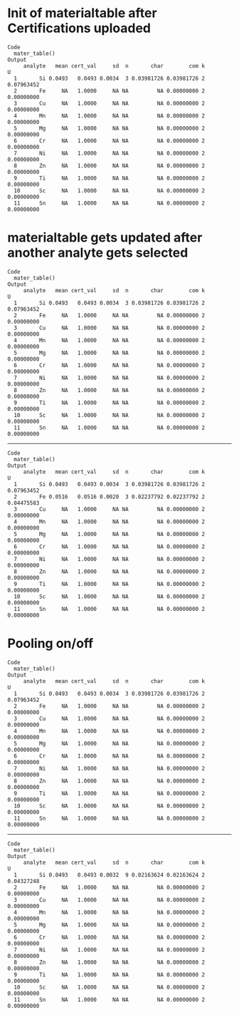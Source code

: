 # Init of materialtable after Certifications uploaded

    Code
      mater_table()
    Output
         analyte   mean cert_val     sd  n       char        com k          U
      1       Si 0.0493   0.0493 0.0034  3 0.03981726 0.03981726 2 0.07963452
      2       Fe     NA   1.0000     NA NA         NA 0.00000000 2 0.00000000
      3       Cu     NA   1.0000     NA NA         NA 0.00000000 2 0.00000000
      4       Mn     NA   1.0000     NA NA         NA 0.00000000 2 0.00000000
      5       Mg     NA   1.0000     NA NA         NA 0.00000000 2 0.00000000
      6       Cr     NA   1.0000     NA NA         NA 0.00000000 2 0.00000000
      7       Ni     NA   1.0000     NA NA         NA 0.00000000 2 0.00000000
      8       Zn     NA   1.0000     NA NA         NA 0.00000000 2 0.00000000
      9       Ti     NA   1.0000     NA NA         NA 0.00000000 2 0.00000000
      10      Sc     NA   1.0000     NA NA         NA 0.00000000 2 0.00000000
      11      Sn     NA   1.0000     NA NA         NA 0.00000000 2 0.00000000

# materialtable gets updated after another analyte gets selected

    Code
      mater_table()
    Output
         analyte   mean cert_val     sd  n       char        com k          U
      1       Si 0.0493   0.0493 0.0034  3 0.03981726 0.03981726 2 0.07963452
      2       Fe     NA   1.0000     NA NA         NA 0.00000000 2 0.00000000
      3       Cu     NA   1.0000     NA NA         NA 0.00000000 2 0.00000000
      4       Mn     NA   1.0000     NA NA         NA 0.00000000 2 0.00000000
      5       Mg     NA   1.0000     NA NA         NA 0.00000000 2 0.00000000
      6       Cr     NA   1.0000     NA NA         NA 0.00000000 2 0.00000000
      7       Ni     NA   1.0000     NA NA         NA 0.00000000 2 0.00000000
      8       Zn     NA   1.0000     NA NA         NA 0.00000000 2 0.00000000
      9       Ti     NA   1.0000     NA NA         NA 0.00000000 2 0.00000000
      10      Sc     NA   1.0000     NA NA         NA 0.00000000 2 0.00000000
      11      Sn     NA   1.0000     NA NA         NA 0.00000000 2 0.00000000

---

    Code
      mater_table()
    Output
         analyte   mean cert_val     sd  n       char        com k          U
      1       Si 0.0493   0.0493 0.0034  3 0.03981726 0.03981726 2 0.07963452
      2       Fe 0.0516   0.0516 0.0020  3 0.02237792 0.02237792 2 0.04475583
      3       Cu     NA   1.0000     NA NA         NA 0.00000000 2 0.00000000
      4       Mn     NA   1.0000     NA NA         NA 0.00000000 2 0.00000000
      5       Mg     NA   1.0000     NA NA         NA 0.00000000 2 0.00000000
      6       Cr     NA   1.0000     NA NA         NA 0.00000000 2 0.00000000
      7       Ni     NA   1.0000     NA NA         NA 0.00000000 2 0.00000000
      8       Zn     NA   1.0000     NA NA         NA 0.00000000 2 0.00000000
      9       Ti     NA   1.0000     NA NA         NA 0.00000000 2 0.00000000
      10      Sc     NA   1.0000     NA NA         NA 0.00000000 2 0.00000000
      11      Sn     NA   1.0000     NA NA         NA 0.00000000 2 0.00000000

# Pooling on/off

    Code
      mater_table()
    Output
         analyte   mean cert_val     sd  n       char        com k          U
      1       Si 0.0493   0.0493 0.0034  3 0.03981726 0.03981726 2 0.07963452
      2       Fe     NA   1.0000     NA NA         NA 0.00000000 2 0.00000000
      3       Cu     NA   1.0000     NA NA         NA 0.00000000 2 0.00000000
      4       Mn     NA   1.0000     NA NA         NA 0.00000000 2 0.00000000
      5       Mg     NA   1.0000     NA NA         NA 0.00000000 2 0.00000000
      6       Cr     NA   1.0000     NA NA         NA 0.00000000 2 0.00000000
      7       Ni     NA   1.0000     NA NA         NA 0.00000000 2 0.00000000
      8       Zn     NA   1.0000     NA NA         NA 0.00000000 2 0.00000000
      9       Ti     NA   1.0000     NA NA         NA 0.00000000 2 0.00000000
      10      Sc     NA   1.0000     NA NA         NA 0.00000000 2 0.00000000
      11      Sn     NA   1.0000     NA NA         NA 0.00000000 2 0.00000000

---

    Code
      mater_table()
    Output
         analyte   mean cert_val     sd  n       char        com k          U
      1       Si 0.0493   0.0493 0.0032  9 0.02163624 0.02163624 2 0.04327248
      2       Fe     NA   1.0000     NA NA         NA 0.00000000 2 0.00000000
      3       Cu     NA   1.0000     NA NA         NA 0.00000000 2 0.00000000
      4       Mn     NA   1.0000     NA NA         NA 0.00000000 2 0.00000000
      5       Mg     NA   1.0000     NA NA         NA 0.00000000 2 0.00000000
      6       Cr     NA   1.0000     NA NA         NA 0.00000000 2 0.00000000
      7       Ni     NA   1.0000     NA NA         NA 0.00000000 2 0.00000000
      8       Zn     NA   1.0000     NA NA         NA 0.00000000 2 0.00000000
      9       Ti     NA   1.0000     NA NA         NA 0.00000000 2 0.00000000
      10      Sc     NA   1.0000     NA NA         NA 0.00000000 2 0.00000000
      11      Sn     NA   1.0000     NA NA         NA 0.00000000 2 0.00000000

